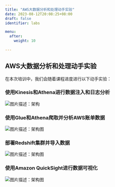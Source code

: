 ```yaml
---
title: "AWS大数据分析和处理动手实验"
date: 2023-08-12T20:08:25+08:00
draft: false
identifier: labs

menu:
  after:
    weight: 10
    
---
```

## AWS大数据分析和处理动手实验

在本次培训中，我们会随着课程进度进行以下动手实验：

### 使用Kinesis和Athena进行数据注入和日志分析

![图片描述：架构](/lab2-1-architecture.png)

### 使用Glue和Athena爬取并分析AWS账单数据

![图片描述：架构图](/billing-data-analystics-architecture.png)

### 部署Redshift集群并导入数据

![图片描述：架构图](/LabRedshift.jpg)

### 使用Amazon QuickSight进行数据可视化

![图片描述：架构图](/quicksight.png)
